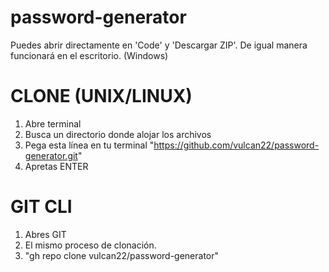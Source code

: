 # password-generator
Puedes abrir directamente en 'Code' y 'Descargar ZIP'. De igual manera funcionará en el escritorio. (Windows)

# CLONE (UNIX/LINUX)
1. Abre terminal
2. Busca un directorio donde alojar los archivos
3. Pega esta línea en tu terminal "https://github.com/vulcan22/password-generator.git"
4. Apretas ENTER

# GIT CLI
1. Abres GIT
2. El mismo proceso de clonación.
3. "gh repo clone vulcan22/password-generator"
